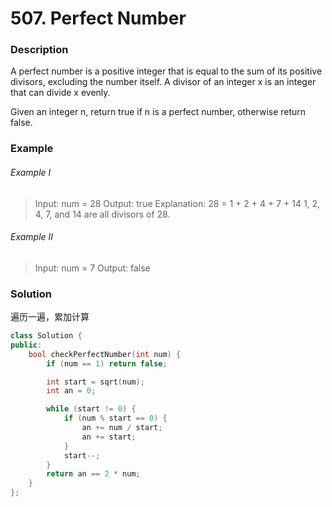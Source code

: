 # 507. Perfect Number

### Description

A perfect number is a positive integer that is equal to the sum of its positive divisors, excluding the number itself. A divisor of an integer x is an integer that can divide x evenly.

Given an integer n, return true if n is a perfect number, otherwise return false.

### Example 

###### Example I

> Input: num = 28
> Output: true
> Explanation: 28 = 1 + 2 + 4 + 7 + 14
> 1, 2, 4, 7, and 14 are all divisors of 28.

###### Example II

> Input: num = 7
> Output: false

### Solution

遍历一遍，累加计算

```c++
class Solution {
public:
    bool checkPerfectNumber(int num) {
        if (num == 1) return false;

        int start = sqrt(num);
        int an = 0;

        while (start != 0) {
            if (num % start == 0) {
                an += num / start;
                an += start;
            }
            start--;
        }
        return an == 2 * num;
    }
};
```
